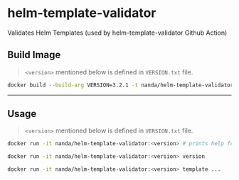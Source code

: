 # helm-template-validator
Validates Helm Templates (used by helm-template-validator Github Action)

## Build Image
> `<version>` mentioned below is defined in `VERSION.txt` file.
```sh
docker build --build-arg VERSION=3.2.1 -t nanda/helm-template-validator:<version> .
```

---
## Usage
> `<version>` mentioned below is defined in `VERSION.txt` file.
```sh
docker run -it nanda/helm-template-validator:<version> # prints help for Helm

docker run -it nanda/helm-template-validator:<version> version

docker run -it nanda/helm-template-validator:<version> template ...
```
